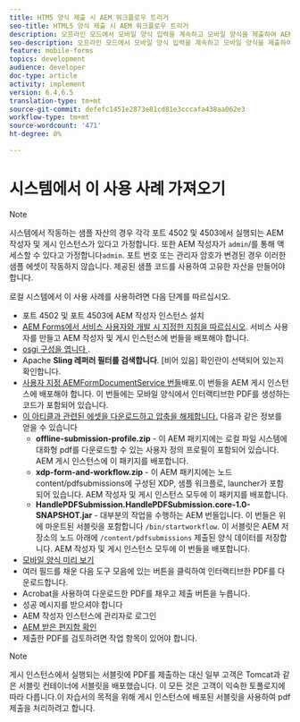 ```yaml
---
title: HTM5 양식 제출 시 AEM 워크플로우 트리거
seo-title: HTML5 양식 제출 시 AEM 워크플로우 트리거
description: 오프라인 모드에서 모바일 양식 입력을 계속하고 모바일 양식을 제출하여 AEM 워크플로우를 트리거합니다.
seo-description: 오프라인 모드에서 모바일 양식 입력을 계속하고 모바일 양식을 제출하여 AEM 워크플로우를 트리거합니다.
feature: mobile-forms
topics: development
audience: developer
doc-type: article
activity: implement
version: 6.4,6.5
translation-type: tm+mt
source-git-commit: defefc1451e2873e81cd81e3cccafa438aa062e3
workflow-type: tm+mt
source-wordcount: '471'
ht-degree: 0%

---
```



# 시스템에서 이 사용 사례 가져오기

>[!NOTE]
>
>시스템에서 작동하는 샘플 자산의 경우 각각 포트 4502 및 4503에서 실행되는 AEM 작성자 및 게시 인스턴스가 있다고 가정합니다. 또한 AEM 작성자가 `admin`/를 통해 액세스할 수 있다고 가정합니다`admin`. 포트 번호 또는 관리자 암호가 변경된 경우 이러한 샘플 에셋이 작동하지 않습니다. 제공된 샘플 코드를 사용하여 고유한 자산을 만들어야 합니다.

로컬 시스템에서 이 사용 사례를 사용하려면 다음 단계를 따르십시오.

* 포트 4502 및 포트 4503에 AEM 작성자 인스턴스 설치
* [AEM Forms에서 서비스 사용자와 개발 시 지정한 지침을 따르십시오](https://docs.adobe.com/content/help/en/experience-manager-learn/forms/adaptive-forms/service-user-tutorial-develop.html). 서비스 사용자를 만들고 AEM 작성자 및 게시 인스턴스에 번들을 배포해야 합니다.
* [osgi 구성을 엽니다 ](http://localhost:4503/system/console/configMgr).
* Apache **Sling 레퍼러 필터를 검색합니다**. [비어 있음] 확인란이 선택되어 있는지 확인합니다.
* [사용자 지정 AEMFormDocumentService 번들](/help/forms/assets/common-osgi-bundles/AEMFormsDocumentServices.core-1.0-SNAPSHOT.jar)배포.이 번들을 AEM 게시 인스턴스에 배포해야 합니다. 이 번들에는 모바일 양식에서 인터랙티브한 PDF를 생성하는 코드가 포함되어 있습니다.
* [이 아티클과 관련된 에셋을 다운로드하고 압축을 해제합니다.](assets/offline-pdf-submission-assets.zip) 다음과 같은 정보를 얻을 수 있습니다
   * **offline-submission-profile.zip** - 이 AEM 패키지에는 로컬 파일 시스템에 대화형 pdf를 다운로드할 수 있는 사용자 정의 프로필이 포함되어 있습니다. AEM 게시 인스턴스에 이 패키지를 배포합니다.
   * **xdp-form-and-workflow.zip** - 이 AEM 패키지에는 노드 content/pdfsubmissions에 구성된 XDP, 샘플 워크플로, launcher가 포함되어 있습니다. AEM 작성자 및 게시 인스턴스 모두에 이 패키지를 배포합니다.
   * **HandlePDFSubmission.HandlePDFSubmission.core-1.0-SNAPSHOT.jar** - 대부분의 작업을 수행하는 AEM 번들입니다. 이 번들은 위에 마운트된 서블릿을 포함합니다 `/bin/startworkflow`. 이 서블릿은 AEM 저장소의 노드 아래에 `/content/pdfsubmissions` 제출된 양식 데이터를 저장합니다. AEM 작성자 및 게시 인스턴스 모두에 이 번들을 배포합니다.
* [모바일 양식 미리 보기](http://localhost:4503/content/dam/formsanddocuments/testsubmision.xdp/jcr:content)
* 여러 필드를 채운 다음 도구 모음에 있는 버튼을 클릭하여 인터랙티브한 PDF를 다운로드합니다.
* Acrobat을 사용하여 다운로드한 PDF를 채우고 제출 버튼을 누릅니다.
* 성공 메시지를 받으셔야 합니다
* AEM 작성자 인스턴스에 관리자로 로그인
* [AEM 받은 편지함 확인](http://localhost:4502/aem/inbox)
* 제출한 PDF를 검토하려면 작업 항목이 있어야 합니다.

>[!NOTE]
>
>게시 인스턴스에서 실행되는 서블릿에 PDF를 제출하는 대신 일부 고객은 Tomcat과 같은 서블릿 컨테이너에 서블릿을 배포했습니다. 이 모든 것은 고객이 익숙한 토폴로지에 따라 다릅니다.이 자습서의 목적을 위해 게시 인스턴스에 배포된 서블릿을 사용하여 pdf 제출을 처리하려고 합니다.

